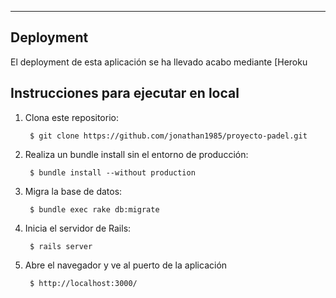 
---------

Deployment
----------
El deployment de esta aplicación se ha llevado acabo mediante [Heroku



Instrucciones para ejecutar en local
------------------------------------
1. Clona este repositorio:

        $ git clone https://github.com/jonathan1985/proyecto-padel.git

2. Realiza un bundle install sin el entorno de producción:

        $ bundle install --without production

3. Migra la base de datos:

        $ bundle exec rake db:migrate

4. Inicia el servidor de Rails:

        $ rails server

5. Abre el navegador y ve al puerto de la aplicación

        $ http://localhost:3000/


